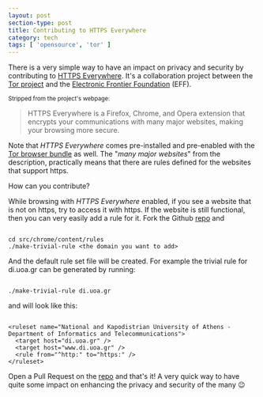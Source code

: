 ```yaml
---
layout: post
section-type: post
title: Contributing to HTTPS Everywhere
category: tech
tags: [ 'opensource', 'tor' ]
---
```

There is a very simple way to have an impact on privacy and security by contributing to [HTTPS Everywhere](https://www.eff.org/https-everywhere).
It's a collaboration project between the [Tor project](https://www.torproject.org) and the [Electronic Frontier Foundation](https://www.eff.org) (EFF).

<small>Stripped from the project's webpage:</small>

> HTTPS Everywhere is a Firefox, Chrome, and Opera extension that encrypts your communications with many major websites, making your browsing more secure.

Note that *HTTPS Everywhere* comes pre-installed and pre-enabled with the
[Tor browser bundle](https://www.torproject.org/download/download-easy.html.en) as well. The "*many major websites*" from the description, practically means that there are rules defined for the websites that support https.

How can you contribute?

While browsing with *HTTPS Everywhere* enabled, if you see a website that is not on https, try to access it with https. If the website is still functional, then you can very easily add a rule for it.
Fork the Github [repo](https://github.com/EFForg/https-everywhere) and

<pre><code data-trim class="bash">
cd src/chrome/content/rules
./make-trivial-rule &lt;the domain you want to add&gt;
</code></pre>

And the default rule set file will be created.
For example the trivial rule for di.uoa.gr can be generated by running:

<pre><code data-trim class="bash">
./make-trivial-rule di.uoa.gr
</code></pre>

and will look like this:

<pre><code data-trim class="xml">
&lt;ruleset name="National and Kapodistrian University of Athens - Department of Informatics and Telecommunications"&gt;
  &lt;target host="di.uoa.gr" /&gt;
  &lt;target host="www.di.uoa.gr" /&gt;
  &lt;rule from="^http:" to="https:" /&gt;
&lt;/ruleset&gt;
</code></pre>

Open a Pull Request on the [repo](https://github.com/EFForg/https-everywhere) and that's it!
A very quick way to have quite some impact on enhancing the privacy and security of the many :wink:

